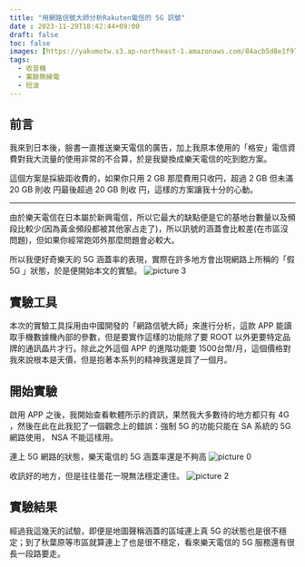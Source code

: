 ```yaml
---
title: "用網路信號大師分析Rakuten電信的 5G 訊號"
date : 2023-11-29T18:42:44+09:00
draft: false
toc: false
images: [https://yakumotw.s3.ap-northeast-1.amazonaws.com/84acb5d8e1f97bc31406b688ccc73461b7200c4444e1de273d82308ee3c4b292.png]
tags:
  - 收音機
  - 業餘無線電
  - 短波
---
```

## 前言
我來到日本後，臉書一直推送樂天電信的廣告，加上我原本使用的「格安」電信資費對我大流量的使用非常的不合算，於是我變換成樂天電信的吃到飽方案。

這個方案是採級距收費的，如果你只用 2 GB 那麼費用只收円，超過 2 GB 但未滿 20 GB 則收 円最後超過 20 GB 則收 円，這樣的方案讓我十分的心動。
***
由於樂天電信在日本屬於新興電信，所以它最大的缺點便是它的基地台數量以及頻段比較少(因為黃金頻段都被其他家占走了)，所以訊號的涵蓋會比較差(在市區沒問題)，但如果你經常跑郊外那麼問題會必較大。

所以我便好奇樂天的 5G 涵蓋率的表現，實際在許多地方會出現網路上所稱的「假 5G 」狀態，於是便開始本文的實驗。
![picture 3](https://yakumotw.s3.ap-northeast-1.amazonaws.com/84acb5d8e1f97bc31406b688ccc73461b7200c4444e1de273d82308ee3c4b292.png)  

## 實驗工具
本次的實驗工具採用由中國開發的「網路信號大師」來進行分析，這款 APP 能讀取手機數據機內部的參數，但是要實作這樣的功能除了要 ROOT 以外更要特定品牌的通訊晶片才行。除此之外這個 APP 的進階功能要 1500台幣/月，這個價格對我來說根本是天價，但是抱著本系列的精神我還是買了一個月。

## 開始實驗
啟用 APP 之後，我開始查看軟體所示的資訊，果然我大多數待的地方都只有 4G ，然後在此在此我犯了一個觀念上的錯誤：強制 5G 的功能只能在 SA 系統的 5G 網路使用， NSA 不能這樣用。

連上 5G 網路的狀態，樂天電信的 5G 涵蓋率還是不夠高
![picture 0](https://yakumotw.s3.ap-northeast-1.amazonaws.com/8b4daff2a32fe99fbcdc566634a47e0b2156df19b97ae87bfbb04ae9e2f9bd88.jpg)  

收訊好的地方，但是往往曇花一現無法穩定連住。
![picture 2](https://yakumotw.s3.ap-northeast-1.amazonaws.com/5bf4ff3aaed94901035e3e0382cd7948284a6ad245b23bcb7b843a685c6e368c.jpg)  

## 實驗結果
經過我這幾天的試驗，即便是地圖聲稱涵蓋的區域連上真 5G 的狀態也是很不穩定；到了秋葉原等市區就算連上了也是很不穩定，看來樂天電信的 5G 服務還有很長一段路要走。